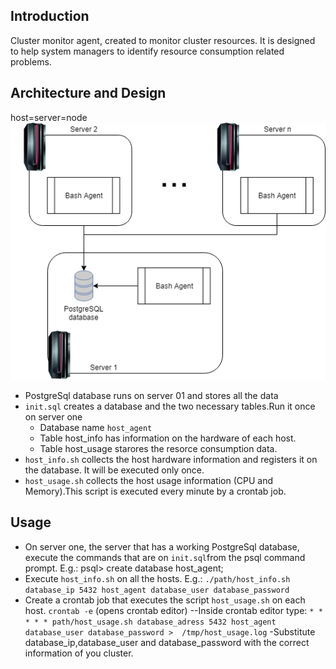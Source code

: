 ## Introduction
Cluster monitor agent, created to monitor cluster resources. 
It is designed to help system managers to identify resource consumption related problems.

## Architecture and Design
host=server=node
![alt text](https://raw.githubusercontent.com/andrenq/host_agent/master/Cluster.png)
- PostgreSql database runs on server 01 and stores all the data
- `init.sql` creates a database and the two necessary tables.Run it once on server one
    - Database name `host_agent`
    - Table host_info has information on the hardware of each host. 
    - Table host_usage starores the resorce consumption data.
- `host_info.sh` collects the host hardware information and registers it on the database. It will be executed only once.
- `host_usage.sh` collects the host usage information (CPU and Memory).This script is executed every minute by a crontab job.

## Usage
 - On server one, the server that has a working PostgreSql database, execute the commands that are on `init.sql`from the psql command prompt. E.g.: psql> create database host_agent;
 - Execute `host_info.sh` on all the hosts.
        E.g.: `./path/host_info.sh database_ip 5432 host_agent database_user database_password`
 - Create a crontab job that executes the script `host_usage.sh` on each host.
    `crontab -e` (opens crontab editor)
    --Inside crontab editor type:
        `* * * * * path/host_usage.sh database_adress 5432 host_agent database_user database_password >  /tmp/host_usage.log`
        -Substitute database_ip,database_user and database_password with the correct information of you cluster.
